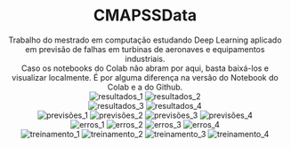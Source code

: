 <CENTER>

# CMAPSSData
Trabalho do mestrado em computação estudando Deep Learning aplicado em previsão de falhas em turbinas de aeronaves e equipamentos industriais.
<BR>Caso os notebooks do Colab não abram por aqui, basta baixá-los e visualizar localmente. É por alguma diferença na versão do Notebook do Colab e a do Github.
<BR>
![resultados_1](https://github.com/gabrielfea/CMAPSSData/assets/97911416/f311b3c4-bb72-40c0-a36a-6a29a55482d5)
![resultados_2](https://github.com/gabrielfea/CMAPSSData/assets/97911416/2630e00e-fed9-4c46-848f-fc293617f42c)
<BR>
![resultados_3](https://github.com/gabrielfea/CMAPSSData/assets/97911416/244ac8b8-6650-4399-9060-febbb8b35a56)
![resultados_4](https://github.com/gabrielfea/CMAPSSData/assets/97911416/dd50a168-4759-4ac1-953c-07d2dbd43c8f)
<BR>
![previsões_1](https://github.com/gabrielfea/CMAPSSData/assets/97911416/a6e24ad1-ac52-49ad-afcb-2c4614692a52)
![previsões_2](https://github.com/gabrielfea/CMAPSSData/assets/97911416/16dc28c6-4154-42c2-bd6c-c1b36e0e66f2)
![previsões_3](https://github.com/gabrielfea/CMAPSSData/assets/97911416/2cf4d4a1-3e00-4a0b-b167-e4cd311b47ec)
![previsões_4](https://github.com/gabrielfea/CMAPSSData/assets/97911416/0fbffa0d-7298-41fb-9aab-2668a285ba7d)
<BR>
![erros_1](https://github.com/gabrielfea/CMAPSSData/assets/97911416/4c53aba3-bbdf-4a47-89cc-62ce8f1bc059)
![erros_2](https://github.com/gabrielfea/CMAPSSData/assets/97911416/a571e431-57b7-4756-8573-ded2f2798087)
![erros_3](https://github.com/gabrielfea/CMAPSSData/assets/97911416/2f13c5fd-be58-43f3-91cb-30b458e55e45)
![erros_4](https://github.com/gabrielfea/CMAPSSData/assets/97911416/411d8d34-0ceb-42a0-a906-a99f1da98e96)
<BR>
![treinamento_1](https://github.com/gabrielfea/CMAPSSData/assets/97911416/9c733129-0a84-4b7c-b876-176dcff714ae)
![treinamento_2](https://github.com/gabrielfea/CMAPSSData/assets/97911416/ceb7b0a6-349a-4013-bdac-3baf77fe518f)
![treinamento_3](https://github.com/gabrielfea/CMAPSSData/assets/97911416/04856629-b217-404f-855a-96f9d64231be)
![treinamento_4](https://github.com/gabrielfea/CMAPSSData/assets/97911416/9259c5c6-dbeb-4c89-97ae-583313503751)

</CENTER>
